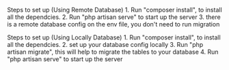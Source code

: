 


Steps to set up (Using Remote Database)
    1. Run "composer install", to install all the dependcies.
    2. Run "php artisan serve" to start up the server
    3. there is a remote database config on the env file, you don't need to run migration




Steps to set up (Using Locally Database)
    1. Run "composer install", to install all the dependcies.
    2. set up your database config locally
    3. Run "php artisan migrate", this will help to migrate the tables to your database
    4. Run "php artisan serve" to start up the server




